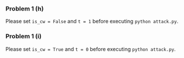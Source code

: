### Problem 1 (h)
Please set `is_cw = False` and `t = 1` before executing `python attack.py`.

### Problem 1 (i)
Please set `is_cw = True` and `t = 0` before executing `python attack.py`.
